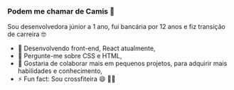 ### Podem me chamar de Camis 👋

Sou desenvolvedora júnior a 1 ano, fui bancária por 12 anos e fiz transição de carreira 🤓

- 🌱 Desenvolvendo front-end, React atualmente,
- 💬 Pergunte-me sobre CSS e HTML,
- 🤔 Gostaria de colaborar mais em pequenos projetos, para adquirir mais habilidades e conhecimento, 
- ⚡ Fun fact: Sou crossfiteira 😄 🏋️‍♀️



